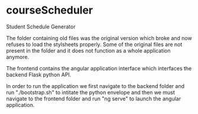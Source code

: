 # courseScheduler
Student Schedule Generator

The folder containing old files was the original version which broke and now refuses to load the stylsheets properly.
Some of the original files are not present in the folder and it does not function as a whole application anymore.

The frontend contains the angular application interface which interfaces the backend Flask python API.

In order to run the application we first navigate to the backend folder and run "./bootstrap.sh" to intitate the python 
envelope and then we must navigate to the frontend folder and run "ng serve" to launch the angular application.
